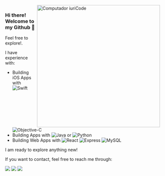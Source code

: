 <img src="https://i.pinimg.com/originals/ec/63/db/ec63dbbfcb286cac11db402b3e326383.jpg" min-width="400px" max-width="400px" width="400px" align="right" alt="Computador iuriCode">

<p align="left"> 
  <h3><b>Hi there! Welcome to my Github 🐙</b></h3>
  Feel free to explore!.
</p>

<p align="left">
I have experience with:
  
* Building iOS Apps with ![Swift](https://img.shields.io/badge/-Swift-2E333D?style=flat&logo=swift) ![Objective-C](https://img.shields.io/badge/-Objective%20C-2E333D?style=flat&logo=apple)
* Building Apps with ![Java](https://img.shields.io/badge/-Java-2E333D?style=flat&logo=java) or ![Python](https://img.shields.io/badge/-Python-2E333D?style=flat&logo=python)
* Building Web Apps with ![React](https://img.shields.io/badge/-React-2E333D?style=flat&logo=react) ![Express](https://img.shields.io/badge/-Express-2E333D?style=flat&logo=express) ![MySQL](https://img.shields.io/badge/-MySQL-2E333D?style=flat&logo=mysql)
</p>

I am ready to explore anything new!

<p align="left">
  
If you want to contact, feel free to reach me through:
  
  <a href="https://www.linkedin.com/in/pablomartinezbss/" alt="Linkedin">
  <img src="https://img.shields.io/badge/-Linkedin-0e76a8?style=flat-square&logo=Linkedin&logoColor=white&link=https://www.linkedin.com/in/pablomartinezbss/" /></a>
  
  <a href="https://mail.google.com/mail/u/?authuser=pablomartinezbss@gmail.com" alt="Gmail">
  <img src="https://img.shields.io/badge/-Gmail-aa0000?style=flat-square&labelColor=FF0000&logo=gmail&logoColor=white&link=pablomartinezbss@gmail.com" /></a>
  
  <a href="https://telegram.me/hylianpablo" alt="Telegram">
  <img src="https://img.shields.io/badge/-Telegram-00aaff?style=flat-square&labelColor=84C2F8&logo=telegram&link=https://telegram.me/hylianpablo"/></a>

</p>
